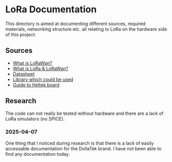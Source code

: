 # LoRa Documentation

This directory is aimed at documenting different sources, required materials, networking structure etc. all relating to LoRa on the hardware side of this project.

## Sources

- [What is LoRaWan?](https://www.thethingsnetwork.org/docs/lorawan/what-is-lorawan/)
- [What is LoRa & LoRaWan?](https://www.mokosmart.com/lora-technology/)
- [Datasheet](https://cdn.sparkfun.com/assets/7/7/3/2/2/SX1276_Datasheet.pdf)
- [Library which could be used](https://github.com/sandeepmistry/arduino-LoRa)
- [Guide to Heltek board](https://github.com/HelTecAutomation/Heltec_ESP32)

## Research

The code can not really be tested without hardware and there are a lack of LoRa simulators (no SPICE).

### 2025-04-07

One thing that I noticed during research is that there is a lack of easily accessable documentation for the DollaTek brand. I have not been able to find any documentation today.
